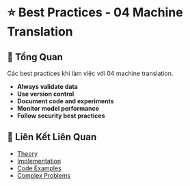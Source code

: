 # ⭐ Best Practices - 04 Machine Translation

## 🎯 Tổng Quan

Các best practices khi làm việc với 04 machine translation.

- **Always validate data**
- **Use version control**
- **Document code and experiments**
- **Monitor model performance**
- **Follow security best practices**

## 🔗 Liên Kết Liên Quan

- [Theory](./THEORY_04_machine_translation.md)
- [Implementation](./IMPLEMENTATION_04_machine_translation.md)
- [Code Examples](./CODE_EXAMPLES_04_machine_translation.md)
- [Complex Problems](./COMPLEX_PROBLEMS.md)
